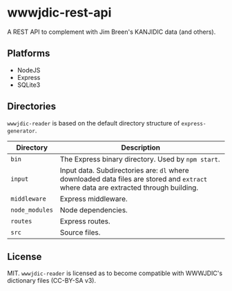 # wwwjdic-rest-api
A REST API to complement with Jim Breen's KANJIDIC data (and others).

## Platforms
- NodeJS
- Express
- SQLite3

## Directories

`wwwjdic-reader` is based on the default directory structure of `express-generator`.

| Directory      | Description                                                                                                                          |
|----------------|--------------------------------------------------------------------------------------------------------------------------------------|
| `bin`          | The Express binary directory. Used by `npm start`.                                                                                   |
| `input`        | Input data. Subdirectories are: `dl` where downloaded data files are stored and `extract` where data are extracted through building. |
| `middleware`   | Express middleware.                                                                                                                  |
| `node_modules` | Node dependencies.                                                                                                                   |
| `routes`       | Express routes.                                                                                                                      |
| `src`          | Source files.                                                                                                                        |

## License

MIT. `wwwjdic-reader` is licensed as to become compatible with WWWJDIC's dictionary files (CC-BY-SA v3).
